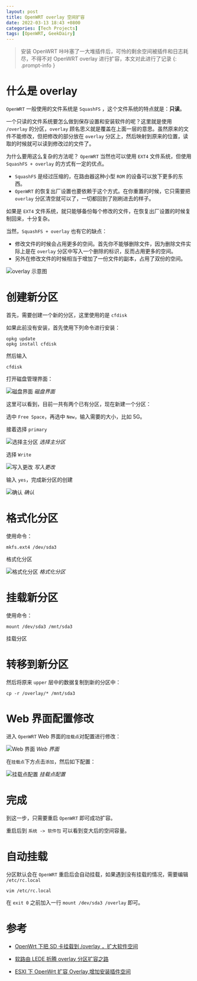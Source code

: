 ```yaml
---
layout: post
title: OpenWRT overlay 空间扩容
date: 2022-03-13 18:43 +0800
categories: [Tech Projects] 
tags: [OpenWRT, GeekDairy]
---
```


>安装 OpenWRT 咔咔塞了一大堆插件后，可怜的剩余空间被插件和日志耗尽，不得不对 OpenWRT overlay 进行扩容，本文对此进行了记录
{: .prompt-info }

# 什么是 overlay

`OpenWRT` 一般使用的文件系统是 `SquashFS` ，这个文件系统的特点就是：**只读**。

一个只读的文件系统要怎么做到保存设置和安装软件的呢？这里就是使用 `/overlay` 的分区，`overlay` 顾名思义就是覆盖在上面一层的意思。虽然原来的文件不能修改，但把修改的部分放在 `overlay` 分区上，然后映射到原来的位置，读取的时候就可以读到修改过的文件了。

为什么要用这么复杂的方法呢？ `OpenWRT` 当然也可以使用 `EXT4` 文件系统，但使用 `SquashFS + overlay` 的方式有一定的优点。

- `SquashFS` 是经过压缩的，在路由器这种小型 `ROM` 的设备可以放下更多的东西。
- `OpenWRT` 的恢复出厂设置也要依赖于这个方式。在你重置的时候，它只需要把 `overlay` 分区清空就可以了，一切都回到了刚刷进去的样子。

如果是 `EXT4` 文件系统，就只能够备份每个修改的文件，在恢复出厂设置的时候复制回来，十分复杂。

当然，`SquashFS + overlay` 也有它的缺点：

- 修改文件的时候会占用更多的空间。首先你不能够删除文件，因为删除文件实际上是在 `overlay` 分区中写入一个删除的标识，反而占用更多的空间。
- 另外在修改文件的时候相当于增加了一份文件的副本，占用了双份的空间。

![overlay 示意图](https://cdn.jsdelivr.net/gh/Optimus-Xs/Blog-Images/2022-03-13-openwrt-overlay-space-expansion/overlay.webp)


# 创建新分区
首先，需要创建一个新的分区，这里使用的是 `cfdisk`

如果此前没有安装，首先使用下列命令进行安装：

```shell
opkg update
opkg install cfdisk
```
然后输入
```shell
cfdisk
```
打开磁盘管理界面：

![磁盘界面](https://cdn.jsdelivr.net/gh/Optimus-Xs/Blog-Images/2022-03-13-openwrt-overlay-space-expansion/cfdisk.webp)
_磁盘界面_

这里可以看到，目前一共有两个已有分区，现在新建一个分区：

选中 `Free Space`，再选中 `New`，输入需要的大小，比如 5G。

接着选择 `primary`

![选择主分区](https://cdn.jsdelivr.net/gh/Optimus-Xs/Blog-Images/2022-03-13-openwrt-overlay-space-expansion/primary.webp)
_选择主分区_

选择 `Write`

![写入更改](https://cdn.jsdelivr.net/gh/Optimus-Xs/Blog-Images/2022-03-13-openwrt-overlay-space-expansion/write.webp)
_写入更改_

输入 `yes`，完成新分区的创建

![确认](https://cdn.jsdelivr.net/gh/Optimus-Xs/Blog-Images/2022-03-13-openwrt-overlay-space-expansion/yes.webp)
_确认_

# 格式化分区
使用命令：
```shell
mkfs.ext4 /dev/sda3
```
格式化分区

![格式化分区](https://cdn.jsdelivr.net/gh/Optimus-Xs/Blog-Images/2022-03-13-openwrt-overlay-space-expansion/format.webp)
_格式化分区_


# 挂载新分区
使用命令：
```shell
mount /dev/sda3 /mnt/sda3
```
挂载分区


# 转移到新分区
然后将原来 `upper` 层中的数据复制到新的分区中：
```shell
cp -r /overlay/* /mnt/sda3
```


# Web 界面配置修改
进入 `OpenWRT` Web 界面的`挂载点`对配置进行修改：

![Web 界面](https://cdn.jsdelivr.net/gh/Optimus-Xs/Blog-Images/2022-03-13-openwrt-overlay-space-expansion/openwrt.webp)
_Web 界面_

在`挂载点`下方点击`添加`，然后如下配置：

![挂载点配置](https://cdn.jsdelivr.net/gh/Optimus-Xs/Blog-Images/2022-03-13-openwrt-overlay-space-expansion/mountpoint.webp)
_挂载点配置_


# 完成
到这一步，只需要重启 `OpenWRT` 即可成功扩容。

重启后到 `系统 -> 软件包` 可以看到变大后的空间容量。


# 自动挂载
分区默认会在 `OpenWRT` 重启后会自动挂载，如果遇到没有挂载的情况，需要编辑 `/etc/rc.local`
```shell
vim /etc/rc.local
```
在 `exit 0` 之前加入一行 `mount /dev/sda3 /overlay` 即可。


# 参考

- [OpenWrt 下把 SD 卡挂载到 /overlay ，扩大软件空间](https://blog.msm.moe/mount-sd-card-to-overlay-on-openwrt/)

- [软路由 LEDE 折腾 overlay 分区扩容之路](https://www.jianshu.com/p/8179b19cfa6d)

- [ESXI 下 OpenWrt 扩容 Overlay,增加安装插件空间](https://www.vediotalk.com/archives/13889)

